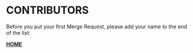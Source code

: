 # CONTRIBUTORS

Before you put your first Merge Request, please add your name to the end of the list:


**[HOME](https://gitlab.com/exadra37-docker-images/dockerize-graphical-user-interface-app-demo)**
